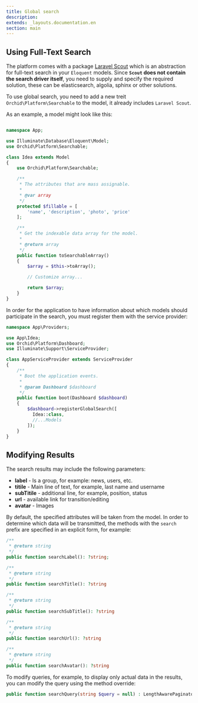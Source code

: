 ```yaml
---
title: Global search
description: 
extends: _layouts.documentation.en
section: main
---
```


## Using Full-Text Search

The platform comes with a package [Laravel Scout](https://github.com/laravel/scout) which is an abstraction for full-text search in your `Eloquent` models. 
Since **`Scout` does not contain the search driver itself**, you need to supply and specify the required solution, these can be elasticsearch, algolia, sphinx or other solutions.

To use global search, you need to add a new treit `Orchid\Platform\Searchable` to the model, it already includes `Laravel Scout`.

As an example, a model might look like this:


```php

namespace App;

use Illuminate\Database\Eloquent\Model;
use Orchid\Platform\Searchable;

class Idea extends Model
{
    use Orchid\Platform\Searchable;

    /**
     * The attributes that are mass assignable.
     *
     * @var array
     */
    protected $fillable = [
        'name', 'description', 'photo', 'price'
    ];

    /**
     * Get the indexable data array for the model.
     *
     * @return array
     */
    public function toSearchableArray()
    {
        $array = $this->toArray();

        // Customize array...

        return $array;
    }
}
```

In order for the application to have information about which models should participate in the search, you must register them with the service provider:

```php
namespace App\Providers;

use App\Idea;
use Orchid\Platform\Dashboard;
use Illuminate\Support\ServiceProvider;

class AppServiceProvider extends ServiceProvider
{
    /**
     * Boot the application events.
     *
     * @param Dashboard $dashboard
     */
    public function boot(Dashboard $dashboard)
    {
        $dashboard->registerGlobalSearch([
          Idea::class,
          //...Models
        ]);
    }
}
```


## Modifying Results

The search results may include the following parameters:
- **label** - Is a group, for example: news, users, etc.
- **titile** - Main line of text, for example, last name and username
- **subTitile** - additional line, for example, position, status
- **url** - available link for transition/editing
- **avatar** - Images

By default, the specified attributes will be taken from the model. 
In order to determine which data will be transmitted, the methods with the `search` prefix are specified in an explicit form, for example:

```php
/**
 * @return string
 */
public function searchLabel(): ?string;

/**
 * @return string
 */
public function searchTitle(): ?string

/**
 * @return string
 */
public function searchSubTitle(): ?string

/**
 * @return string
 */
public function searchUrl(): ?string

/**
 * @return string
 */
public function searchAvatar(): ?string
```

To modify queries, for example, to display only actual data in the results, you can modify the query using the method override:

```php
public function searchQuery(string $query = null) : LengthAwarePaginator
```
